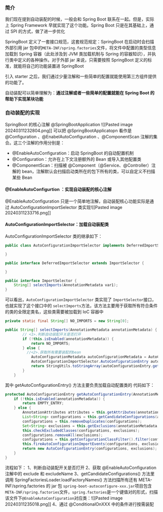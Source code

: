 ### 简介
我们现在提到自动装配的时候，一般会和 Spring Boot 联系在一起。但是，实际上 Spring Framework 早就实现了这个功能。Spring Boot 只是在其基础上，通过 SPI 的方式，做了进一步优化

SpringBoot 定义了一套接口规范，这套规范规定：SpringBoot 在启动时会扫描外部引用 jar 包中的`META-INF/spring.factories`文件，将文件中配置的类型信息加载到 Spring 容器（此处涉及到 JVM 类加载机制与 Spring 的容器知识），并执行类中定义的各种操作。对于外部 jar 来说，只需要按照 SpringBoot 定义的标准，就能将自己的功能装置进 SpringBoot

引入 starter 之后，我们通过少量注解和一些简单的配置就能使用第三方组件提供的功能了。

自动装配可以简单理解为：**通过注解或者一些简单的配置就能在 Spring Boot 的帮助下实现某块功能**

### 自动装配的实现
SpringBoot 的核心注解 @SpringBootApplication ![[Pasted image 20240311232804.png]]
可以把 @SpringBootApplicatopn 看作是 @Configuration 、@EnabelAutoConfiguration 、@ComponentScan 注解的集合。这三个注解的作用分别是：
- @EnableAutoConfiguration：启动 SpringBoot 的自动配置机制
- @Configuration：允许在上下文注册额外的 Bean 或导入其他配置类
- @ComponentScan：扫描被 @Component（@Service、@Controller）注解的 bean，注解默认会扫描启动类所在的包下所有的类，可以自定义不扫描某些 Bean
#### @EnableAutoConfigurtion ：实现自动装配的核心注解
@EnableAutoConfiguration 只是一个简单地注解，自动装配核心功能实际是通过 AutoConfigurationImportSelector 类实现![[Pasted image 20240311233716.png]]

#### AutoConfigurationImportSelector：加载自动装配类
AutoConfigurationImportSelector 类的继承如下：
```java
public class AutoConfigurationImportSelector implements DeferredImportSelector, BeanClassLoaderAware, ResourceLoaderAware, BeanFactoryAware, EnvironmentAware, Ordered {

}

public interface DeferredImportSelector extends ImportSelector {

}

public interface ImportSelector {
    String[] selectImports(AnnotationMetadata var1);
}

```
可以看出，`AutoConfigurationImportSelector` 类实现了 `ImportSelector`接口，也就实现了这个接口中的 `selectImports`方法，该方法主要用于获取所有符合条件的类的全限定类名，这些类需要被加载到 IoC 容器中
```java
private static final String[] NO_IMPORTS = new String[0];

public String[] selectImports(AnnotationMetadata annotationMetadata) {
        // <1>.判断自动装配开关是否打开
        if (!this.isEnabled(annotationMetadata)) {
            return NO_IMPORTS;
        } else {
          //<2>.获取所有需要装配的bean
            AutoConfigurationMetadata autoConfigurationMetadata = AutoConfigurationMetadataLoader.loadMetadata(this.beanClassLoader);
            AutoConfigurationImportSelector.AutoConfigurationEntry autoConfigurationEntry = this.getAutoConfigurationEntry(autoConfigurationMetadata, annotationMetadata);
            return StringUtils.toStringArray(autoConfigurationEntry.getConfigurations());
        }
    }
```

其中 getAutoConfigurationEntry() 方法主要负责加载自动配置类的
代码如下：
```java
protected AutoConfigurationEntry getAutoConfigurationEntry(AnnotationMetadata annotationMetadata) {  
    if (!this.isEnabled(annotationMetadata)) {  
        return EMPTY_ENTRY;  
    } else {  
        AnnotationAttributes attributes = this.getAttributes(annotationMetadata);  
        List<String> configurations = this.getCandidateConfigurations(annotationMetadata, attributes);  
        configurations = this.removeDuplicates(configurations);  
        Set<String> exclusions = this.getExclusions(annotationMetadata, attributes);  
        this.checkExcludedClasses(configurations, exclusions);  
        configurations.removeAll(exclusions);  
        configurations = this.getConfigurationClassFilter().filter(configurations);  
        this.fireAutoConfigurationImportEvents(configurations, exclusions);  
        return new AutoConfigurationEntry(configurations, exclusions);  
    }  
}
```
流程如下：
1、判断自动装配开关是否打开
2、获取 @EnableAutoConfiguration 注解中的 exclude 和 excludeName
3、getCandidateConfigurations() 方法里调用 SpringFactoriesLoader.loadFactoryNames() 方法扫描所有还有 META-INF/spring.factories 的 jar 包
`spring-boot-autoconfigure-xxx.jar`项目包含`META-INF/spring.factories`文件，`spring.factories`是一个键值对的形式，扫描该文件下`@EnableAutoConfiguration`对应类：![[Pasted image 20240311235018.png]]
4、通过 @ConditionalOnXXX 中的条件进行按需装配
